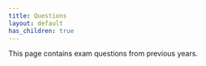 ```yaml
---
title: Questions
layout: default
has_children: true
---
```


This page contains exam questions from previous years.
